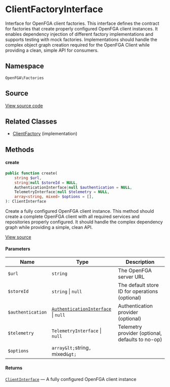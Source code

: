 # ClientFactoryInterface

Interface for OpenFGA client factories. This interface defines the contract for factories that create properly configured OpenFGA client instances. It enables dependency injection of different factory implementations and supports testing with mock factories. Implementations should handle the complex object graph creation required for the OpenFGA Client while providing a clean, simple API for consumers.

## Namespace

`OpenFGA\Factories`

## Source

[View source code](https://github.com/evansims/openfga-php/blob/main/src/Factories/ClientFactoryInterface.php)

## Related Classes

* [ClientFactory](Factories/ClientFactory.md) (implementation)

## Methods

#### create

```php
public function create(
    string $url,
    string|null $storeId = NULL,
    AuthenticationInterface|null $authentication = NULL,
    TelemetryInterface|null $telemetry = NULL,
    array<string, mixed> $options = [],
): ClientInterface

```

Create a fully configured OpenFGA client instance. This method should create a complete OpenFGA client with all required services and repositories properly configured. It should handle the complex dependency graph while providing a simple, clean API.

[View source](https://github.com/evansims/openfga-php/blob/main/src/Factories/ClientFactoryInterface.php#L40)

#### Parameters

| Name              | Type                                                                                 | Description                                      |
| ----------------- | ------------------------------------------------------------------------------------ | ------------------------------------------------ |
| `$url`            | `string`                                                                             | The OpenFGA server URL                           |
| `$storeId`        | `string` &#124; `null`                                                               | The default store ID for operations (optional)   |
| `$authentication` | [`AuthenticationInterface`](Authentication/AuthenticationInterface.md) &#124; `null` | Authentication provider (optional)               |
| `$telemetry`      | `TelemetryInterface` &#124; `null`                                                   | Telemetry provider (optional, defaults to no-op) |
| `$options`        | `array&lt;`string`, `mixed`&gt;`                                                     |                                                  |

#### Returns

[`ClientInterface`](ClientInterface.md) — A fully configured OpenFGA client instance
